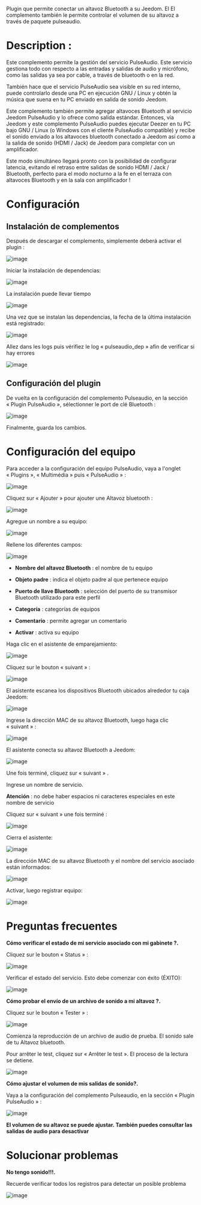 Plugin que permite conectar un altavoz Bluetooth a su Jeedom. El
El complemento también le permite controlar el volumen de su altavoz a través de
paquete pulseaudio.

Description : 
=============

Este complemento permite la gestión del servicio PulseAudio. Este servicio gestiona todo
con respecto a las entradas y salidas de audio y micrófono, como las salidas
ya sea por cable, a través de bluetooth o en la red.

También hace que el servicio PulseAudio sea visible en su red
interno, puede controlarlo desde una PC en ejecución
GNU / Linux y obtén la música que suena en tu PC
enviado en salida de sonido Jeedom.

Este complemento también permite agregar altavoces Bluetooth al servicio
Jeedom PulseAudio y lo ofrece como salida estándar. Entonces, vía
Jeedom y este complemento PulseAudio puedes ejecutar Deezer en tu PC
bajo GNU / Linux (o Windows con el cliente PulseAudio compatible) y
recibe el sonido enviado a los altavoces bluetooth
conectado a Jeedom así como a la salida de sonido (HDMI / Jack) de Jeedom
para completar con un amplificador.

Este modo simultáneo llegará pronto con la posibilidad de configurar
latencia, evitando el retraso entre salidas de sonido
HDMI / Jack / Bluetooth, perfecto para el modo nocturno a la fe en el
terraza con altavoces Bluetooth y en la sala con amplificador !

Configuración 
=============

Instalación de complementos 
----------------------

Después de descargar el complemento, simplemente deberá activar el
plugin :

![image](index_html_6e0dcff06783d142.png)

Iniciar la instalación de dependencias:

![image](index_html_ee255917648caafe.png)

La instalación puede llevar tiempo

![image](index_html_8f5ac294e319722b.png)

Una vez que se instalan las dependencias, la fecha de la última instalación
está registrado:

![image](index_html_ae07628d0d9cf23c.png)

Allez dans les logs puis vérifiez le log « pulseaudio\_dep » afin de
verificar si hay errores

![image](index_html_1857092a331f01.png)

Configuración del plugin 
-----------------------

De vuelta en la configuración del complemento Pulseaudio, en la sección
« Plugin PulseAudio », sélectionner le port de clé Bluetooth :

![image](index_html_a5211f99cfeafe53.png)

Finalmente, guarda los cambios.

Configuración del equipo 
=============================

Para acceder a la configuración del equipo PulseAudio, vaya a
l'onglet « Plugins », « Multimédia » puis « PulseAudio » :

![image](index_html_6144037f2a656556.png)

Cliquez sur « Ajouter » pour ajouter une Altavoz bluetooth :

![image](index_html_a952e7310171feda.png)

Agregue un nombre a su equipo:

![image](index_html_5a766711e205ad3.png)

Rellene los diferentes campos:

![image](index_html_59ce8e4aed01a0ef.png)

-   **Nombre del altavoz Bluetooth** : el nombre de tu equipo

-   **Objeto padre** : indica el objeto padre al que pertenece
    equipo

-   **Puerto de llave Bluetooth** : selección del puerto de su transmisor
    Bluetooth utilizado para este perfil

-   **Categoría** : categorías de equipos

-   **Comentario** : permite agregar un comentario

-   **Activar** : activa su equipo

Haga clic en el asistente de emparejamiento:

![image](index_html_b11a463a181fee2c.png)

Cliquez sur le bouton « suivant » :

![image](index_html_74cfef6547af4c77.png)

El asistente escanea los dispositivos Bluetooth ubicados alrededor
tu caja Jeedom:

![image](index_html_fe41bb846a95a14d.png)

Ingrese la dirección MAC de su altavoz Bluetooth, luego haga clic
« suivant » :

![image](index_html_dc20199f96adebcf.png)

El asistente conecta su altavoz Bluetooth a Jeedom:

![image](index_html_775afe588b6090f6.png)

Une fois terminé, cliquez sur « suivant » .

Ingrese un nombre de servicio.

**Atención** : no debe haber espacios ni caracteres especiales en este nombre
de servicio

Cliquez sur « suivant » une fois terminé :

![image](index_html_d15cbd674d21a3e7.png)

Cierra el asistente:

![image](index_html_34ceb59a4191f244.png)

La dirección MAC de su altavoz Bluetooth y el nombre del servicio asociado
están informados:

![image](index_html_2f0531b2fa9ff325.png)

Activar, luego registrar equipo:

![image](index_html_b314d3c57bca2c32.png)

Preguntas frecuentes 
===

**Cómo verificar el estado de mi servicio asociado con mi gabinete ?.**

Cliquez sur le bouton « Status » :

![image](index_html_44f3633e34fd5c50.png)

Verificar el estado del servicio. Esto debe comenzar con
éxito (ÉXITO):

![image](index_html_fa551e46a49f58af.png)

**Cómo probar el envío de un archivo de sonido a mi altavoz ?.**

Cliquez sur le bouton « Tester » :

![image](index_html_bcb212ce18487be2.png)

Comienza la reproducción de un archivo de audio de prueba. El sonido sale de tu
Altavoz bluetooth.

Pour arrêter le test, cliquez sur « Arrêter le test ». El proceso de
la lectura se detiene.

![image](index_html_d2e914b1c2572539.png)

**Cómo ajustar el volumen de mis salidas de sonido?.**

Vaya a la configuración del complemento Pulseaudio, en la sección
« Plugin PulseAudio » :

![image](index_html_5ba2b0d4b358e723.png)

**El volumen de su altavoz se puede ajustar. También puedes consultar
las salidas de audio para desactivar**

Solucionar problemas 
==============

**No tengo sonido!!!.**

Recuerde verificar todos los registros para detectar un posible problema

![image](index_html_672321a0b40ba4c5.png)
